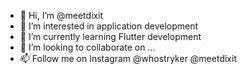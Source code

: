 - 👋 Hi, I’m @meetdixit
- 👀 I’m interested in application development
- 🌱 I’m currently learning Flutter development
- 💞️ I’m looking to collaborate on ...
- 📫 Follow me on Instagram @whostryker @meetdixit

<!---
meetdixit/meetdixit is a ✨ special ✨ repository because its `README.md` (this file) appears on your GitHub profile.
You can click the Preview link to take a look at your changes.
--->
